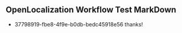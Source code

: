 ## OpenLocalization Workflow Test MarkDown
* 37798919-fbe8-4f9e-b0db-bedc45918e56 thanks!

<!--HONumber=Jul16_HO4-->


